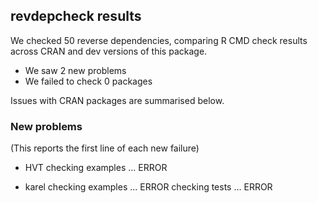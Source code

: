 ## revdepcheck results

We checked 50 reverse dependencies, comparing R CMD check results across CRAN and dev versions of this package.

 * We saw 2 new problems
 * We failed to check 0 packages

Issues with CRAN packages are summarised below.

### New problems
(This reports the first line of each new failure)

* HVT
  checking examples ... ERROR

* karel
  checking examples ... ERROR
  checking tests ... ERROR

